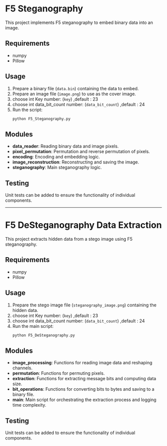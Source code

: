 # F5 Steganography

This project implements F5 steganography to embed binary data into an image.

## Requirements
- numpy
- Pillow

## Usage
1. Prepare a binary file (`data.bin`) containing the data to embed.
2. Prepare an image file (`image.png`) to use as the cover image.
3. choose int Key number: (`key`) ,default : 23
4. choose int data_bit_count number: (`data_bit_count`) ,default : 24
5. Run the script:
    ```bash
    python F5_Steganography.py
    ```

## Modules
- **data_reader**: Reading binary data and image pixels.
- **pixel_permutation**: Permutation and reverse permutation of pixels.
- **encoding**: Encoding and embedding logic.
- **image_reconstruction**: Reconstructing and saving the image.
- **steganography**: Main steganography logic.

## Testing
Unit tests can be added to ensure the functionality of individual components.

----

# F5 DeSteganography Data Extraction

This project extracts hidden data from a stego image using F5 steganography.

## Requirements
- numpy
- Pillow

## Usage
1. Prepare the stego image file (`steganography_image.png`) containing the hidden data.
2. choose int Key number: (`key`) ,default : 23
3. choose int data_bit_count number: (`data_bit_count`) ,default : 24
4. Run the main script:
    ```bash
    python F5_DeSteganography.py
    ```

## Modules
- **image_processing**: Functions for reading image data and reshaping channels.
- **permutation**: Functions for permuting pixels.
- **extraction**: Functions for extracting message bits and computing data size.
- **bit_operations**: Functions for converting bits to bytes and saving to a binary file.
- **main**: Main script for orchestrating the extraction process and logging time complexity.

## Testing
Unit tests can be added to ensure the functionality of individual components.
